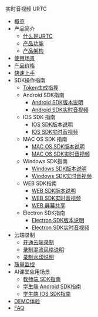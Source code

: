 <div class="sidebar_title icon__urtc"> 实时音视频 URTC</div>

* [概览](video/urtc/overview)
* 产品简介
    * [什么是URTC](video/urtc/introduction/concept)
    * [产品功能](video/urtc/introduction/functions)
    * [产品架构](video/urtc/introduction/structure)
* [使用场景](video/urtc/scenario)
* [产品价格](video/urtc/price)
* [快速上手](video/urtc/quick)
* SDK操作指南
    * [Token生成指导](video/urtc/sdk/token)
    * Android SDK指南
      * [Android SDK版本说明](video/urtc/sdk/Android/AndroidVersion)   
      * [Android SDK实时音视频](video/urtc/sdk/Android/AndroidSDK)  
    * IOS SDK 指南
      * [IOS SDK版本说明](video/urtc/sdk/IOS/IOSVersion)   
      * [IOS SDK实时音视频](video/urtc/sdk/IOS/IOSSDK)  
    * MAC OS SDK 指南
      * [MAC OS SDK版本说明](video/urtc/sdk/MacOS/IOSVersion)   
      * [MAC OS SDK实时音视频](video/urtc/sdk/MacOS/MacOSSDK)  
    * Windows SDK指南
      * [Windows SDK版本说明](video/urtc/sdk/Windows/WindowsVersion)   
      * [Windows SDK实时音视频](video/urtc/sdk/Windows/windowsSDK)   
    * WEB SDK指南      
      * [WEB SDK版本说明](video/urtc/sdk/web/webVersion)  
      * [WEB SDK实时音视频](video/urtc/sdk/web/websdk)    
      * [WEB 屏幕共享](video/urtc/sdk/web/webscreenshare)
    * Electron SDK指南
      * [Electron SDK版本说明](video/urtc/sdk/Electron/ElectronVersion)   
      * [Electron SDK实时音视频](video/urtc/sdk/Electron/ElectronSDK)   
* 云端录制
    * [开通云端录制](video/urtc/cloudRecord/openRecord)  
    * [录制混流风格说明](video/urtc/cloudRecord/RecordLaylout)  
    * [录制水印说明](video/urtc/cloudRecord/RecordWatermark)  
* [质量监控](video/urtc/quality/qualityDocs)
* AI课堂应用场景
     * [教师端 SDK指南](video/urtc/scenarioSDK/AIclass/Teacher)  
     * [学生端 Android SDK指南](video/urtc/scenarioSDK/AIclass/StudentAndriod)  
     * [学生端 IOS SDK指南](video/urtc/scenarioSDK/AIclass/StudentIOS)  
* [DEMO体验](video/urtc/demo)
* [FAQ](video/urtc/faq)
    
    
   
   
    
        
